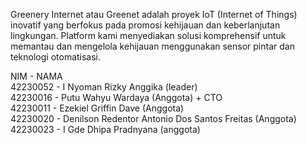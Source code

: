 Greenery Internet atau Greenet adalah proyek IoT (Internet of Things) inovatif yang berfokus pada promosi kehijauan dan keberlanjutan lingkungan. Platform kami menyediakan solusi komprehensif untuk memantau dan mengelola kehijauan menggunakan sensor pintar dan teknologi otomatisasi.

NIM - NAMA <br>
42230052 - I Nyoman Rizky Anggika (leader) <br>
42230016 - Putu Wahyu Wardaya (Anggota) + CTO <br>
42230011 - Ezekiel Griffin Dave (Anggota) <br>
42230020 - Denilson Redentor Antonio Dos Santos Freitas (Anggota) <br>
42230023 - I Gde Dhipa Pradnyana (anggota) <br>
